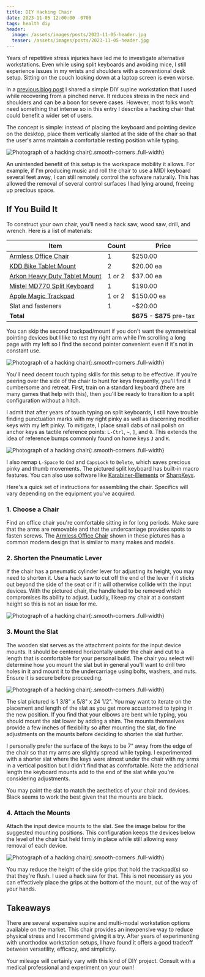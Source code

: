 ```yaml
---
title: DIY Hacking Chair
date: 2023-11-05 12:00:00 -0700
tags: health diy
header:
  image: /assets/images/posts/2023-11-05-header.jpg
  teaser: /assets/images/posts/2023-11-05-header.jpg
---
```


Years of repetitive stress injuries have led me to investigate alternative workstations. Even while using split keyboards and avoiding mice, I still experience issues in my wrists and shoulders with a conventional desk setup.  Sitting on the couch looking down at a laptop screen is even worse.

In a [previous blog post](/2018/01/17/supine-workstation.html) I shared a simple DIY supine workstation that I used while recovering from a pinched nerve. It reduces stress in the neck and shoulders and can be a boon for severe cases. However, most folks won't need something that intense so in this entry I describe a hacking chair that could benefit a wider set of users.

The concept is simple: instead of placing the keyboard and pointing device on the desktop, place them vertically slanted at the side of the chair so that the user's arms maintain a comfortable resting position while typing.

![Photograph of a hacking chair](/assets/images/posts/2023-11-05/hacking-chair-1.jpg){:.smooth-corners .full-width}

An unintended benefit of this setup is the workspace mobility it allows. For example, if I'm producing music and roll the chair to use a MIDI keyboard several feet away, I can still remotely control the software  naturally. This has allowed the removal of several control surfaces I had lying around, freeing up precious space.


## If You Build It

To construct your own chair, you'll need a hack saw, wood saw, drill, and wrench. Here is a list of materials:

| Item                                                   | Count | Price   |
|--------------------------------------------------------|-------|---------|
| [Armless Office Chair](https://www.amazon.com/dp/B07BD4GFZS)          | 1     | $250.00 |
| [KDD Bike Tablet Mount](https://www.amazon.com/gp/product/B091GDKSK7) | 2     | $20.00 ea |
| [Arkon Heavy Duty Tablet Mount](https://www.amazon.com/gp/product/B00BCSYZVY) | 1 or 2     | $37.00  ea|
| [Mistel MD770 Split Keyboard](https://www.amazon.com/gp/product/B08GWZCC34)  | 1     | $190.00 |
| [Apple Magic Trackpad](https://www.apple.com/shop/product/MMMP3AM/A/magic-trackpad-black-multi-touch-surface) | 1 or 2     | $150.00 ea|
| Slat and fasteners                                       | 1     | ~$20.00  |
| **Total**                                               | |**$675 - $875** pre-tax |

You can skip the second trackpad/mount if you don't want the symmetrical pointing devices but I like to rest my right arm while I'm scrolling a long page with my left so I find the second pointer convenient even if it's not in constant use.

![Photograph of a hacking chair](/assets/images/posts/2023-11-05/hacking-chair-2.jpg){:.smooth-corners .full-width}

You'll need decent touch typing skills for this setup to be effective. If you're peering over the side of the chair to hunt for keys frequently, you'll find it cumbersome and retreat. First, train on a standard keyboard (there are many games that help with this), then you'll be ready to transition to a split configuration without a hitch.

I admit that after years of touch typing on split keyboards, I still have trouble finding punctuation marks with my right pinky as well as discerning  modifier keys with my left pinky. To mitigate, I place small dabs of nail polish on anchor keys as tactile reference points: `L-Ctrl`, `~`, `]`, and `0`. This extends the idea of reference bumps commonly found on home keys `J` and `K`.

![Photograph of a hacking chair](/assets/images/posts/2023-11-05/hacking-chair-3.jpg){:.smooth-corners .full-width}

I also remap `L-Space` to `Cmd` and `CapsLock` to `Delete`, which saves precious pinky and thumb movements. The pictured split keyboard has built-in macro features. You can also use software like [Karabiner-Elements](https://karabiner-elements.pqrs.org/) or [SharpKeys](https://apps.microsoft.com/detail/sharpkeys/XPFFCG7M673D4F?hl=en-US&gl=US).

Here's a quick set of instructions for assembling the chair. Specifics will vary depending on the equipment you've acquired.


### 1. Choose a Chair

Find an office chair you're comfortable sitting in for long periods. Make sure that the arms are removable and that the undercarriage provides spots to fasten screws. The [Armless Office Chair](https://www.amazon.com/dp/B07BD4GFZS)  shown in these pictures has a common modern design that is similar to many makes and models.

### 2. Shorten the Pneumatic Lever

If the chair has a pneumatic cylinder lever for adjusting its height, you may need to shorten it. Use a hack saw to cut off the end of the lever if it sticks out beyond the side of the seat or if it will otherwise collide with the input devices. With the pictured chair, the handle had to be removed which compromises its ability to adjust. Luckily, I keep my chair at a constant height so this is not an issue for me.

![Photograph of a hacking chair](/assets/images/posts/2023-11-05/hacking-chair-undercarriage.jpg){:.smooth-corners .full-width}


### 3. Mount the Slat

The wooden slat serves as the attachment points for the input device mounts. It should be centered horizontally under the chair and cut to a length that is comfortable for your personal build. The chair you select will determine how you mount the slat but in general you'll want to drill two holes in it and mount it to the undercarriage using bolts, washers, and nuts. Ensure it is secure before proceeding.

![Photograph of a hacking chair](/assets/images/posts/2023-11-05/hacking-chair-slat.jpg){:.smooth-corners .full-width}

The slat pictured is 1 3/8" x 5/8" x 24 1/2". You may want to iterate on the placement and length of the slat as you get more accustomed to typing in the new position. If you find that your elbows are bent while typing, you should mount the slat lower by adding a shim. The mounts themselves provide a few inches of flexibility so after mounting the slat, do fine adjustments on the mounts before deciding to shorten the slat further.

I personally prefer the surface of the keys to be 7" away from the edge of the chair so that my arms are slightly spread while typing. I experimented with a shorter slat where the keys were almost under the chair with my arms in a vertical position but I didn't find that as comfortable. Note the additional length the keyboard mounts add to the end of the slat while you're considering adjustments.

You may paint the slat to match the aesthetics of your chair and devices. Black seems to work the best given that the mounts are black.


### 4. Attach the Mounts

Attach the input device mounts to the slat. See the image below for the suggested mounting positions. This configuration keeps the devices below the level of the chair but held firmly in place while still allowing easy removal of each device.

![Photograph of a hacking chair](/assets/images/posts/2023-11-05/hacking-chair-mounts.jpg){:.smooth-corners .full-width}

You may reduce the height of the side grips that hold the trackpad(s) so that they're flush. I used a hack saw for that. This is not necessary as you can effectively place the grips at the bottom of the mount, out of the way of your hands.


## Takeaways



There are several expensive supine and multi-modal workstation options available on the market. This chair provides an inexpensive way to reduce physical stress and I recommend giving it a try. After years of experimenting with unorthodox workstation setups, I have found it offers a good tradeoff between versatility, efficacy, and simplicity.

Your mileage will certainly vary with this kind of DIY project. Consult with a medical professional and experiment on your own!
